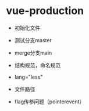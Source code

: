 # vue-production

- 初始化文件
- 测试分支master
- merge分支main

- 结构规范，命名规范
- lang="less"
- 文件路径

- flag传参问题（pointerevent）
